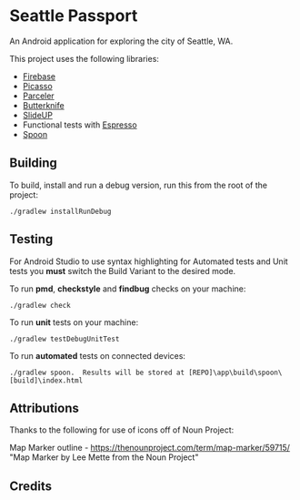 Seattle Passport 
===================

An Android application for exploring the city of Seattle, WA.

This project uses the following libraries:

- [Firebase](https://firebase.google.com/)
- [Picasso](http://square.github.io/picasso/)
- [Parceler](https://github.com/johncarl81/parceler)
- [Butterknife](https://github.com/JakeWharton/butterknife)
- [SlideUP](https://github.com/mancj/SlideUp-Android)
- Functional tests with [Espresso](http://google.github.io/android-testing-support-library/docs/espresso)
- [Spoon](https://github.com/square/spoon)

Building
--------

To build, install and run a debug version, run this from the root of the project:

    ./gradlew installRunDebug

Testing
--------

For Android Studio to use syntax highlighting for Automated tests and Unit tests you **must** switch the Build Variant to the desired mode.

To run **pmd**, **checkstyle** and **findbug** checks on your machine:

    ./gradlew check

To run **unit** tests on your machine:

    ./gradlew testDebugUnitTest

To run **automated** tests on connected devices:

    ./gradlew spoon.  Results will be stored at [REPO]\app\build\spoon\[build]\index.html

Attributions
------------

Thanks to the following for use of icons off of Noun Project:

Map Marker outline - https://thenounproject.com/term/map-marker/59715/ "Map Marker by Lee Mette from the Noun Project"


## Credits

